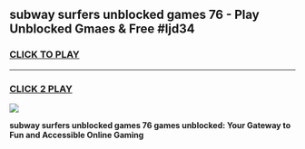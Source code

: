 
## subway surfers unblocked games 76 - Play Unblocked Gmaes & Free #ljd34
<h3>
<a href="https://premium.freeplayer.one?title=subway_surfers_unblocked_games_76&ref=03M">CLICK TO PLAY</a></h3>
<hr>

<h3>
<a href="https://premium.freeplayer.one?title=subway_surfers_unblocked_games_76&ref=03M">CLICK 2 PLAY</a>
  
</h3>

<a href="https://premium.freeplayer.one?title=subway_surfers_unblocked_games_76&ref=03M"><img src="https://clearcache.store/games.png"></a>


**subway surfers unblocked games 76 games unblocked: Your Gateway to Fun and Accessible Online Gaming**
